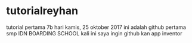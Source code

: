 # tutorialreyhan
tutorial pertama 7b
hari kamis, 25 oktober 2017
ini adalah github pertama smp IDN BOARDING SCHOOL 
kali ini saya ingin github kan app inventor 
